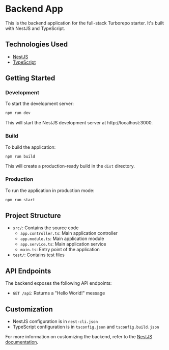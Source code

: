 # Backend App

This is the backend application for the full-stack Turborepo starter. It's built with NestJS and TypeScript.

## Technologies Used

- [NestJS](https://nestjs.com/)
- [TypeScript](https://www.typescriptlang.org/)

## Getting Started

### Development

To start the development server:

```bash
npm run dev
```

This will start the NestJS development server at http://localhost:3000.

### Build

To build the application:

```bash
npm run build
```

This will create a production-ready build in the `dist` directory.

### Production

To run the application in production mode:

```bash
npm run start
```

## Project Structure

- `src/`: Contains the source code
  - `app.controller.ts`: Main application controller
  - `app.module.ts`: Main application module
  - `app.service.ts`: Main application service
  - `main.ts`: Entry point of the application
- `test/`: Contains test files

## API Endpoints

The backend exposes the following API endpoints:

- `GET /api`: Returns a "Hello World!" message

## Customization

- NestJS configuration is in `nest-cli.json`
- TypeScript configuration is in `tsconfig.json` and `tsconfig.build.json`

For more information on customizing the backend, refer to the [NestJS documentation](https://docs.nestjs.com/).
